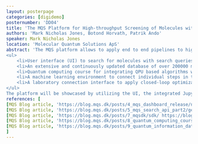 ```yaml
---
layout: posterpage
categories: [digidemo]
posternumber: 'DD04'
title: 'The MQS Platform for High-throughput Screening of Molecules with Quantum Chemistry Models and Machine Learning'
authors: 'Mark Nicholas Jones, Botond Horvath, Patrik Ando'
speaker: Mark Nicholas Jones
location: 'Molecular Quantum Solutions ApS'
abstract: 'The MQS platform allows to apply end to end pipelines to high-throughput screen molecules for retrieving highly valuable data from in-silico and laboratory information sources. The available tools stack encompasses the following:
<ul>
    <li>User interface (UI) to search for molecules with search queries supporting operators and wildcards to refine a search of molecular classes [1].</li>
    <li>An extensive and continuously updated database of over 200000 million molecular structures and relevant quantum chemistry information, such as geometry optimized xyz-coordinates, HOMO-LUMO gap data, frequencies and vibration symmetries [2]. The MQS application programming interface (MQS-API) and software development kit (MQSDK) to allow the retrieval of data and executing ab-initio quantum chemistry models for high-throughput screening studies [3].</li>
    <li>Quantum computing course for integrating QPU based algorithms with ab-initio quantum chemistry models and high peformance infrastructure availability [4].</li>
    <li>A machine learning environment to connect individual steps in the pipeline as containers to execute highly sophisticated studies [5].</li>
    <li>A laboratory connection interface to apply closed-loop optimization of the design of experiments with automated laboratories.</li>
</ul>
The platform will be showcased by utilizing the UI, the integrated JupyterLab and Kubeflow environment in the MQS Dashboard.'
references: [
[MQS Blog article, 'https://blog.mqs.dk/posts/4_mqs_dashboard_release/new_dashboard_release/'],
[MQS Blog article, 'https://blog.mqs.dk/posts/5_mqs_search_api_part2/getting_started_search_api_part2/'],
[MQS Blog article, 'https://blog.mqs.dk/posts/7_mqsdk/sdk/ https://blog.mqs.dk/posts/3_getting_started_search_api/getting_started_search_api_part1/'],
[MQS Blog article, 'https://blog.mqs.dk/posts/8_quantum_computing_course_and_hpc_environment/quantum_computing_course_and_hpc_environment/'],
[MQS Blog article, 'https://blog.mqs.dk/posts/9_quantum_information_data_machine_learning/9_quantum_information_machine_learning/']
]
---
```


